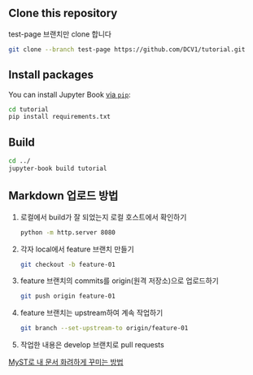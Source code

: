 ## Clone this repository
test-page 브랜치만 clone 합니다
```bash
git clone --branch test-page https://github.com/DCV1/tutorial.git
```

## Install packages
You can install Jupyter Book [via `pip`](https://pip.pypa.io/en/stable/):

```bash
cd tutorial
pip install requirements.txt
```
## Build
```bash
cd ../
jupyter-book build tutorial
```
## Markdown 업로드 방법
1. 로컬에서 build가 잘 되었는지 로컬 호스트에서 확인하기
   ```bash
   python -m http.server 8080
   ```
2. 각자 local에서 feature 브랜치 만들기
   ```bash
   git checkout -b feature-01
   ```
3. feature 브랜치의 commits를 origin(원격 저장소)으로 업로드하기
   ```bash
   git push origin feature-01 
   ```
4. feature 브랜치는 upstream하여 계속 작업하기
   ```bash
   git branch --set-upstream-to origin/feature-01
   ```
5. 작업한 내용은 develop 브랜치로 pull requests

[MyST로 내 문서 화려하게 꾸미는 방법](https://jupyterbook.org/en/stable/reference/cheatsheet.html)
